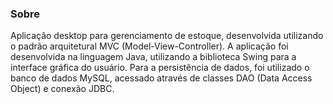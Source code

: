 ### Sobre

Aplicação desktop para gerenciamento de estoque, desenvolvida utilizando o padrão arquitetural MVC (Model-View-Controller). A aplicação foi desenvolvida na linguagem Java, utilizando a biblioteca Swing para a interface gráfica do usuário. Para a persistência de dados, foi utilizado o banco de dados MySQL, acessado através de classes DAO (Data Access Object) e conexão JDBC.

